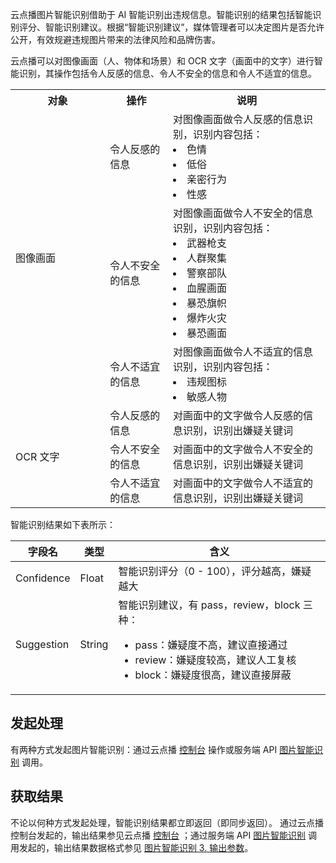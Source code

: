 云点播图片智能识别借助于 AI 智能识别出违规信息。智能识别的结果包括智能识别评分、智能识别建议。根据“智能识别建议”，媒体管理者可以决定图片是否允许公开，有效规避违规图片带来的法律风险和品牌伤害。

云点播可以对图像画面（人、物体和场景）和 OCR 文字（画面中的文字）进行智能识别，其操作包括令人反感的信息、令人不安全的信息和令人不适宜的信息。

<table>
    <tr>
        <th style="width:30%">
            对象
        </th>
        <th style="width:20%">
            操作
        </th>
        <th>
            说明
        </th>
    </tr>
    <tr>
        <td rowspan=4>
            图像画面
        </td>
    </tr>
    <tr>
        <td>
            令人反感的信息
        </td>
        <td>
			对图像画面做令人反感的信息识别，识别内容包括：
			<li>色情</li>
			<li>低俗</li>
			<li>亲密行为</li>
			<li>性感</li>
        </td>
    </tr>
    <tr>
        <td>
            令人不安全的信息
        </td>
        <td>
			对图像画面做令人不安全的信息识别，识别内容包括：				
			<li>武器枪支</li>
            <li>人群聚集</li>
            <li>警察部队</li>
            <li>血腥画面</li>
            <li>暴恐旗帜</li>
            <li>爆炸火灾</li>
            <li>暴恐画面</li>
        </td>
    </tr>
    <tr>
        <td>
            令人不适宜的信息
        </td>
        <td>
            对图像画面做令人不适宜的信息识别，识别内容包括：
						<li>违规图标</li>
						<li>敏感人物</li>
        </td>
    </tr>
    <tr>
        <td rowspan=3>
            OCR 文字
        </td>
        <td>
			令人反感的信息
        </td>
        <td>
            对画面中的文字做令人反感的信息识别，识别出嫌疑关键词
        </td>
    </tr>
    <tr>
        <td>
            令人不安全的信息
        </td>
        <td>
            对画面中的文字做令人不安全的信息识别，识别出嫌疑关键词
        </td>
    </tr>
    <tr>
        <td>
            令人不适宜的信息
        </td>
        <td>
            对画面中的文字做令人不适宜的信息识别，识别出嫌疑关键词
        </td>
    </tr>
</table>

智能识别结果如下表所示：

| 字段名     | 类型   | 含义                                                         |
| ---------- | ------ | ------------------------------------------------------------ |
| Confidence | Float  | 智能识别评分（0 - 100），评分越高，嫌疑越大                |
| Suggestion | String | 智能识别建议，有 pass，review，block 三种：<ul><li>pass：嫌疑度不高，建议直接通过</li><li>review：嫌疑度较高，建议人工复核</li><li>block：嫌疑度很高，建议直接屏蔽</li></ul> |

## 发起处理

有两种方式发起图片智能识别：通过云点播 [控制台](https://cloud.tencent.com/document/product/266/73655) 操作或服务端 API [图片智能识别](https://cloud.tencent.com/document/product/266/73217) 调用。

## 获取结果
不论以何种方式发起处理，智能识别结果都立即返回（即同步返回）。
通过云点播控制台发起的，输出结果参见云点播 [控制台](https://cloud.tencent.com/document/product/266/73655) ；通过服务端 API  [图片智能识别](https://cloud.tencent.com/document/product/266/73217) 调用发起的，输出结果数据格式参见 [图片智能识别 3. 输出参数](https://cloud.tencent.com/document/api/266/73217#3.-.E8.BE.93.E5.87.BA.E5.8F.82.E6.95.B0)。
